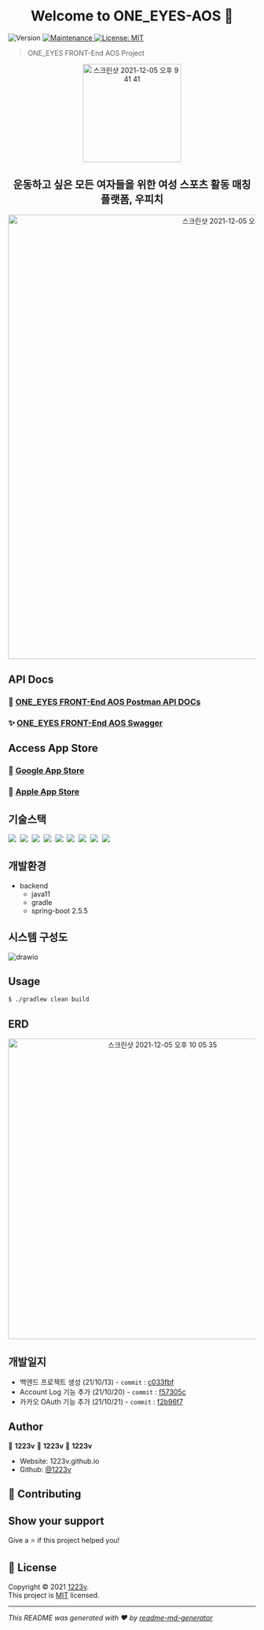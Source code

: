 <h1 align="center">Welcome to ONE_EYES-AOS 👋</h1>
<p>
  <img alt="Version" src="https://img.shields.io/badge/version-1.0.0-blue.svg?cacheSeconds=2592000" />
  <a href="https://github.com/kefranabg/readme-md-generator/graphs/commit-activity" target="_blank">
    <img alt="Maintenance" src="https://img.shields.io/badge/Maintained%3F-yes-green.svg" />
  </a>
  <a href="https://github.com/wupitch/wupitch-server/blob/main/LICENSE" target="_blank">
    <img alt="License: MIT" src="https://img.shields.io/github/license/wupitch/wupitch-server" />
  </a>
</p>

> ONE_EYES FRONT-End AOS Project

<div align=center>
  <img width="200" alt="스크린샷 2021-12-05 오후 9 41 41" src="https://user-images.githubusercontent.com/54254402/144746981-d11ae8d8-01e2-4d20-b43f-c3cd08a97186.png">
</div>
<h2 align=center>운동하고 싶은 모든 여자들을 위한 여성 스포츠 활동 매칭 플랫폼, 우피치</h2>

<div align=center>
<img width="905" alt="스크린샷 2021-12-05 오후 9 52 15" src="https://user-images.githubusercontent.com/54254402/144747317-5af71998-a855-474b-9d20-79a565411b59.png">
</div>


## API Docs

### 💎 [ONE_EYES FRONT-End AOS Postman API DOCs](https://documenter.getpostman.com/view/12462798/UVC3kTUu)
### ✨ [ONE_EYES FRONT-End AOS Swagger](https://prod.wupitch.site/swagger-ui/)

## Access App Store

### 🏬 [Google App Store](https://play.google.com/store/apps/details?id=wupitch.android)
### 🍎 [Apple App Store](https://apps.apple.com/app/id1590732671)

## 기술스택

<p>
  <img src="https://img.shields.io/badge/-SpringBoot-blue"/>&nbsp
  <img src="https://img.shields.io/badge/-JPA-red"/>&nbsp
  <img src="https://img.shields.io/badge/-MySQL-yellow"/>&nbsp
  <img src="https://img.shields.io/badge/-JWT-blue"/>&nbsp
  <img src="https://img.shields.io/badge/-AWS-orange"/>&nbsp
  <img src="https://img.shields.io/badge/-Nginx-red"/>&nbsp
  <img src="https://img.shields.io/badge/-Swagger-black"/>&nbsp
  <img src="https://img.shields.io/badge/-SpringSecurity-green"/>&nbsp
  <img src="https://img.shields.io/badge/-Querydsl-violet"/>&nbsp
</p>

## 개발환경

- backend
  - java11
  - gradle
  - spring-boot 2.5.5

## 시스템 구성도

![drawio](https://user-images.githubusercontent.com/54254402/136225436-8693e719-f8cc-4670-bbbd-33e6e68096cc.png)


## Usage

```sh
$ ./gradlew clean build
```

## ERD
<div align="center">
<img width="612" alt="스크린샷 2021-12-05 오후 10 05 35" src="https://user-images.githubusercontent.com/54254402/144747726-98935071-23ea-4ddb-8a23-11a257b4d96e.png">
</div>


## 개발일지

- 백엔드 프로젝트 생성 (21/10/13) - `commit` : [c033fbf](https://github.com/wupitch/wupitch-server/commit/c033fbff57dc87889d410d6e4fe5bf517a35c4c3)
- Account Log 기능 추가 (21/10/20) - `commit` : [f57305c](https://github.com/wupitch/wupitch-server/commit/f57305cbe3bce489dae7d5385e73e476c48e838e)
- 카카오 OAuth 기능 추가 (21/10/21) - `commit` : [f2b96f7](https://github.com/wupitch/wupitch-server/commit/f2b96f752ae8df305e06b7c2ccf4a0482f85c429)



## Author

👤 **1223v**
👤 **1223v**
👤 **1223v**

* Website: 1223v.github.io
* Github: [@1223v](https://github.com/1223v)

## 🤝 Contributing



## Show your support

Give a ⭐️ if this project helped you!

## 📝 License

Copyright © 2021 [1223v](https://github.com/1223v).<br />
This project is [MIT](https://github.com/wupitch/wupitch-server/blob/main/LICENSE) licensed.

***
_This README was generated with ❤️ by [readme-md-generator](https://github.com/kefranabg/readme-md-generator)_
